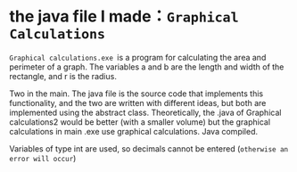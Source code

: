 # the java file I made：`Graphical Calculations`

`Graphical calculations.exe `is a program for calculating the area and perimeter of a graph. The variables a and b are the length and width of the rectangle, and r is the radius.

Two in the main. The java file is the source code that implements this functionality, and the two are written with different ideas, but both are implemented using the abstract class. Theoretically, the .java of Graphical calculations2 would be better (with a smaller volume) but the graphical calculations in main .exe use graphical calculations. Java compiled.

Variables of type int are used, so decimals cannot be entered (`otherwise an error will occur`)
